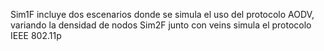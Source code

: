 Sim1F incluye dos escenarios donde se simula el uso del protocolo AODV, variando la densidad de nodos
Sim2F junto con veins simula el protocolo IEEE 802.11p

